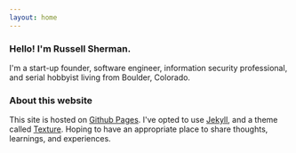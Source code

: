 ```yaml
---
layout: home 
---
```


### Hello! I'm Russell Sherman.
I'm a start-up founder, software engineer, information security professional, and serial hobbyist living from Boulder, Colorado.

### About this website
This site is hosted on [Github Pages](https://pages.github.com/).  I've opted to use [Jekyll](https://jekyllrb.com/), and a theme called [Texture](http://jekyllthemes.org/themes/Texture-Theme/). Hoping to have an appropriate place to share thoughts, learnings, and experiences.

